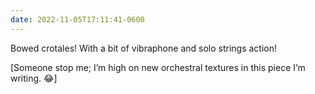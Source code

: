 ```yaml
---
date: 2022-11-05T17:11:41-0600
---
```


Bowed crotales! With a bit of vibraphone and solo strings action!

[Someone stop me; I’m high on new orchestral textures in this piece I’m writing. 😂]
